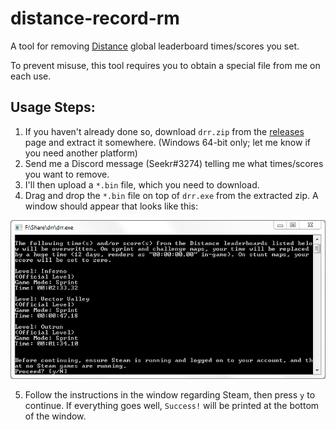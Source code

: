 # distance-record-rm

A tool for removing [Distance](http://survivethedistance.com/) global leaderboard times/scores you set.

To prevent misuse, this tool requires you to obtain a special file from me on each use.

## Usage Steps:

1. If you haven't already done so, download `drr.zip` from the [releases](https://github.com/Seeker14491/distance-record-rm/releases) page and extract it somewhere. (Windows 64-bit only; let me know if you need another platform)
2. Send me a Discord message (Seekr#3274) telling me what times/scores you want to remove.
3. I'll then upload a `*.bin` file, which you need to download.
4. Drag and drop the `*.bin` file on top of `drr.exe` from the extracted zip. A window should appear that looks like this:

![drr.exe screenshot](screenshot.png)

5. Follow the instructions in the window regarding Steam, then press `y` to continue. If everything goes well, `Success!` will be printed at the bottom of the window.
